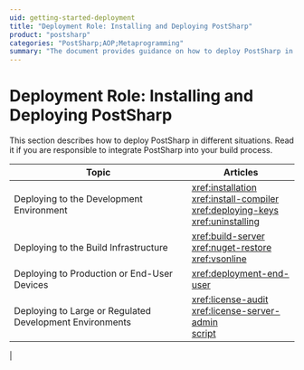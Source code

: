 ```yaml
---
uid: getting-started-deployment
title: "Deployment Role: Installing and Deploying PostSharp"
product: "postsharp"
categories: "PostSharp;AOP;Metaprogramming"
summary: "The document provides guidance on how to deploy PostSharp in various scenarios including development environments, build infrastructure, end-user devices, and large or regulated environments."
---
```

# Deployment Role: Installing and Deploying PostSharp

This section describes how to deploy PostSharp in different situations. Read it if you are responsible to integrate PostSharp into your build process.

| Topic | Articles |
|-------|----------|
| Deploying to the Development Environment | <xref:installation><br><xref:install-compiler><br><xref:deploying-keys><br><xref:uninstalling> |
| Deploying to the Build Infrastructure | <xref:build-server><br><xref:nuget-restore><br><xref:vsonline> |
| Deploying to Production or End-User Devices | <xref:deployment-end-user> |
| Deploying to Large or Regulated Development Environments | <xref:license-audit><br><xref:license-server-admin><br>[script](xref:upgrade#upgrading-large-repositories)
 |

